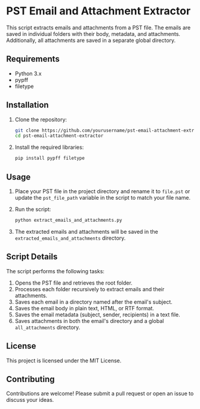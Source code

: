 # PST Email and Attachment Extractor

This script extracts emails and attachments from a PST file. The emails are saved in individual folders with their body, metadata, and attachments. Additionally, all attachments are saved in a separate global directory.

## Requirements

- Python 3.x
- pypff
- filetype

## Installation

1. Clone the repository:
    ```bash
    git clone https://github.com/yourusername/pst-email-attachment-extractor.git
    cd pst-email-attachment-extractor
    ```

2. Install the required libraries:
    ```bash
    pip install pypff filetype
    ```

## Usage

1. Place your PST file in the project directory and rename it to `file.pst` or update the `pst_file_path` variable in the script to match your file name.

2. Run the script:
    ```bash
    python extract_emails_and_attachments.py
    ```

3. The extracted emails and attachments will be saved in the `extracted_emails_and_attachments` directory.

## Script Details

The script performs the following tasks:
1. Opens the PST file and retrieves the root folder.
2. Processes each folder recursively to extract emails and their attachments.
3. Saves each email in a directory named after the email's subject.
4. Saves the email body in plain text, HTML, or RTF format.
5. Saves the email metadata (subject, sender, recipients) in a text file.
6. Saves attachments in both the email's directory and a global `all_attachments` directory.

## License

This project is licensed under the MIT License.

## Contributing

Contributions are welcome! Please submit a pull request or open an issue to discuss your ideas.
